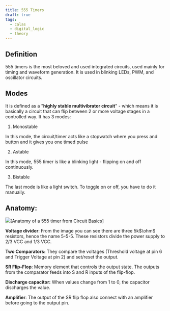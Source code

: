 ```yaml
---
title: 555 Timers
draft: true
tags:
  - calas
  - digital_logic
  - theory
---
```

## Definition

555 timers is the most beloved and used integrated circuits, used mainly for timing and waveform generation. It is used in blinking LEDs, PWM, and oscillator circuits. 

## Modes

It is defined as a "**highly stable multivibrator circuit**" - which means it is basically a circuit that can flip between 2 or more voltage stages in a controlled way. It has 3 modes:

1. Monostable

In this mode, the circuit/timer acts like a stopwatch where you press and button and it gives you one timed pulse

2. Astable

In this mode, 555 timer is like a blinking light - flipping on and off continuously.

3. Bistable

The last mode is like a light switch. To toggle on or off, you have to do it manually.

## Anatomy:

![](/images/555.webp)[Anatomy of a 555 timer from Circuit Basics]

**Voltage divider**: 
From the image you can see there are three 5k$\ohm$ resistors, hence the name 5-5-5. These resistors divide the power supply to 2/3 VCC and 1/3 VCC.

**Two Comparators:**
They compare the voltages (Threshold voltage at pin 6 and Trigger Voltage at pin 2) and set/reset the output.

**SR Flip-Flop**:
Memory element that controls the output state. The outputs from the comparator feeds into S and R inputs of the flip-flop. 

**Discharge capacitor:**
When values change from 1 to 0, the capacitor discharges the value.

**Amplifier**:
The output of the SR flip flop also connect with an amplifier before going to the output pin.

